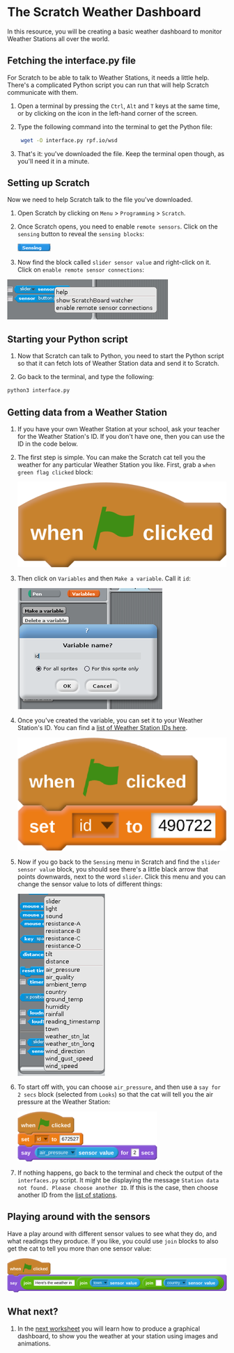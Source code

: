 # The Scratch Weather Dashboard

In this resource, you will be creating a basic weather dashboard to monitor Weather Stations all over the world.

## Fetching the interface.py file

For Scratch to be able to talk to Weather Stations, it needs a little help. There's a complicated Python script you can run that will help Scratch communicate with them.

1. Open a terminal by pressing the `Ctrl`, `Alt` and `T` keys at the same time, or by clicking on the icon in the left-hand corner of the screen.

1. Type the following command into the terminal to get the Python file:

	```bash
	 wget -O interface.py rpf.io/wsd 
	```
	
1. That's it: you've downloaded the file. Keep the terminal open though, as you'll need it in a minute.

## Setting up Scratch

Now we need to help Scratch talk to the file you've downloaded.

1. Open Scratch by clicking on `Menu` > `Programming` > `Scratch`.

1. Once Scratch opens, you need to enable `remote sensors`. Click on the `sensing` button to reveal the `sensing blocks`:

	![](images/sensing.png)

1. Now find the block called `slider sensor value` and right-click on it. Click on `enable remote sensor connections`:

![](images/enable.png)

## Starting your Python script

1. Now that Scratch can talk to Python, you need to start the Python script so that it can fetch lots of Weather Station data and send it to Scratch.

1. Go back to the terminal, and type the following:

```bash
python3 interface.py
```

## Getting data from a Weather Station

1. If you have your own Weather Station at your school, ask your teacher for the Weather Station's ID. If you don't have one, then you can use the ID in the code below.

1. The first step is simple. You can make the Scratch cat tell you the weather for any particular Weather Station you like. First, grab a `when green flag clicked` block:

	![](images/cat-1.png)

1. Then click on `Variables` and then `Make a variable`. Call it `id`:

	![](images/variable.png)

1. Once you've created the variable, you can set it to your Weather Station's ID. You can find a [list of Weather Station IDs here](stations.txt).

	![](images/cat-2.png)

1. Now if you go back to the `Sensing` menu in Scratch and find the `slider sensor value` block, you should see there's a little black arrow that points downwards, next to the word `slider`. Click this menu and you can change the sensor value to lots of different things:

	![](images/menu.png)

1. To start off with, you can choose `air_pressure`, and then use a `say for 2 secs` block (selected from `Looks`) so that the cat will tell you the air pressure at the Weather Station:

	![](images/cat-final.png)

1. If nothing happens, go back to the terminal and check the output of the `interfaces.py` script. It might be displaying the message `Station data not found. Please choose another ID`. If this is the case, then choose another ID from the [list of stations](stations.txt).

## Playing around with the sensors

Have a play around with different sensor values to see what they do, and what readings they produce. If you like, you could use `join` blocks to also get the cat to tell you more than one sensor value:

![](images/cat-extension.png)
	
## What next?

1. In the [next worksheet](worksheet2.md) you will learn how to produce a graphical dashboard, to show you the weather at your station using images and animations.
